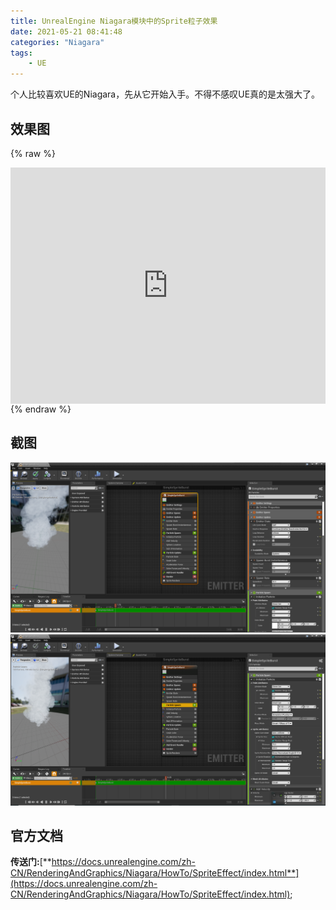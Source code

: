 ```yaml
---
title: UnrealEngine Niagara模块中的Sprite粒子效果
date: 2021-05-21 08:41:48
categories: "Niagara"
tags:
	- UE
---
```

个人比较喜欢UE的Niagara，先从它开始入手。不得不感叹UE真的是太强大了。
<!-- more -->
## 效果图
{% raw %}
<div style="position:relative; padding-bottom:75%; width:100%; height:0">
    <iframe src="https://www.bilibili.com/video/BV1h44y1r7nf?share_source=copy_web" scrolling="no" border="0" frameborder="no" framespacing="0" allowfullscreen="true" style="position:absolute; height: 100%; width: 100%;"></iframe>
</div>
{% endraw %}

## 截图
<img src="../image/ue/niagara/spriteeffect/screen1.png">

<img src="../image/ue/niagara/spriteeffect/screen2.png">

## 官方文档
**传送门:**[**https://docs.unrealengine.com/zh-CN/RenderingAndGraphics/Niagara/HowTo/SpriteEffect/index.html**](https://docs.unrealengine.com/zh-CN/RenderingAndGraphics/Niagara/HowTo/SpriteEffect/index.html);